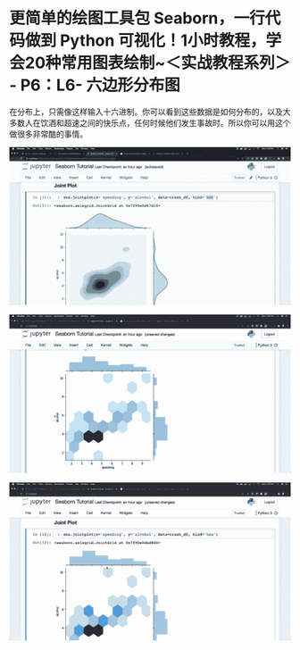 # 更简单的绘图工具包 Seaborn，一行代码做到 Python 可视化！1小时教程，学会20种常用图表绘制~＜实战教程系列＞ - P6：L6- 六边形分布图 

在分布上，只需像这样输入十六进制。你可以看到这些数据是如何分布的，以及大多数人在饮酒和超速之间的快乐点，任何时候他们发生事故时。所以你可以用这个做很多非常酷的事情。

![](img/737f808be1e5c25bde929e6d9174060d_1.png)

![](img/737f808be1e5c25bde929e6d9174060d_2.png)

![](img/737f808be1e5c25bde929e6d9174060d_3.png)
